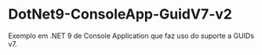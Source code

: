 # DotNet9-ConsoleApp-GuidV7-v2
Exemplo em .NET 9 de Console Application que faz uso do suporte a GUIDs v7.
